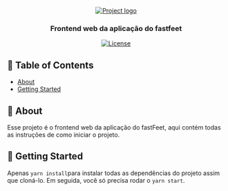 <p align="center">
  <a href="" rel="noopener">
 <img src="https://github.com/pedrohba1/bootcamp-gostack-desafio-02/blob/master/readme%20stuff/logo.png" alt="Project logo"></a>
</p>

<h3 align="center">Frontend web da aplicação do fastfeet</h3>

<div align="center">

[![License](https://img.shields.io/badge/license-MIT-blue.svg)](/LICENSE)
</div>



## 📝 Table of Contents

-   [About](#about)
-   [Getting Started](#getting_started)

## 🧐 About <a name = "about"></a>

Esse projeto é o frontend web da aplicação do fastFeet, aqui contém todas as instruções de como iniciar o projeto.

## 🏁 Getting Started <a name = "getting_started"></a>

Apenas `yarn install`para instalar todas as dependências do projeto assim que cloná-lo.
Em seguida, você só precisa rodar o `yarn start`.

